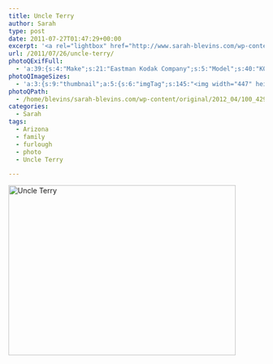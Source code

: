 ```yaml
---
title: Uncle Terry
author: Sarah
type: post
date: 2011-07-27T01:47:29+00:00
excerpt: '<a rel="lightbox" href="http://www.sarah-blevins.com/wp-content/main/2012_04/100_4298.jpg" title="Uncle Terry"><img width="447" height="335" alt="Uncle Terry" src="/images/original/2012_04/100_4298.jpg" class="photoQexcerpt photoQLinkImg" /></a>'
url: /2011/07/26/uncle-terry/
photoQExifFull:
  - 'a:39:{s:4:"Make";s:21:"Eastman Kodak Company";s:5:"Model";s:40:"KODAK EASYSHARE C813 ZOOM DIGITAL CAMERA";s:11:"Orientation";s:17:"1: Normal (0 deg)";s:11:"xResolution";s:27:"480 dots per ResolutionUnit";s:11:"yResolution";s:27:"480 dots per ResolutionUnit";s:14:"ResolutionUnit";s:4:"Inch";s:8:"Software";s:40:"KODAK EASYSHARE C813 ZOOM DIGITAL CAMERA";s:12:"ExposureTime";s:8:"1/64 sec";s:7:"FNumber";s:5:"f/2.7";s:15:"ExposureProgram";s:7:"Program";s:15:"ISOSpeedRatings";s:3:"200";s:11:"ExifVersion";s:12:"version 2.21";s:16:"DateTimeOriginal";s:19:"2011:07:26 18:47:29";s:17:"DateTimedigitized";s:19:"2011:07:26 18:47:29";s:17:"ShutterSpeedValue";s:8:"1/63 sec";s:13:"ApertureValue";s:5:"f/2.7";s:17:"ExposureBiasValue";s:4:"0 EV";s:16:"MaxApertureValue";s:5:"f/2.7";s:12:"MeteringMode";s:13:"Multi-Segment";s:11:"LightSource";s:15:"Unknown or Auto";s:5:"Flash";s:16:"Flash, Auto-Mode";s:11:"FocalLength";s:4:"6 mm";s:15:"FlashPixVersion";s:9:"version 1";s:10:"ColorSpace";s:4:"sRGB";s:14:"ExifImageWidth";s:11:"3296 pixels";s:15:"ExifImageHeight";s:11:"2472 pixels";s:13:"ExposureIndex";s:3:"200";s:13:"SensingMethod";s:35:"Unknown: One Chip Color Area Sensor";s:10:"FileSource";s:20:"Digital Still Camera";s:9:"SceneType";s:21:"Directly Photographed";s:12:"ExposureMode";s:1:"0";s:12:"WhiteBalance";s:1:"0";s:16:"DigitalZoomRatio";s:1:"0";s:16:"SceneCaptureMode";s:1:"0";s:11:"GainControl";s:1:"2";s:8:"Contrast";s:1:"0";s:10:"Saturation";s:1:"0";s:9:"Sharpness";s:1:"0";s:20:"FocalLength35mmEquiv";s:0:"";}'
photoQImageSizes:
  - 'a:3:{s:9:"thumbnail";a:5:{s:6:"imgTag";s:145:"<img width="447" height="335" alt="Uncle Terry" src="/images/original/2012_04/100_4298.jpg" class="PhotoQImg" />";s:6:"imgUrl";s:70:"/images/original/2012_04/100_4298.jpg";s:7:"imgPath";s:73:"/home/blevins/sarah-blevins.com/wp-content/thumbnail/2012_04/100_4298.jpg";s:8:"imgWidth";s:3:"447";s:9:"imgHeight";s:3:"335";}s:4:"main";a:5:{s:6:"imgTag";s:140:"<img width="700" height="525" alt="Uncle Terry" src="http://www.sarah-blevins.com/wp-content/main/2012_04/100_4298.jpg" class="PhotoQImg" />";s:6:"imgUrl";s:65:"http://www.sarah-blevins.com/wp-content/main/2012_04/100_4298.jpg";s:7:"imgPath";s:68:"/home/blevins/sarah-blevins.com/wp-content/main/2012_04/100_4298.jpg";s:8:"imgWidth";s:3:"700";s:9:"imgHeight";s:3:"525";}s:8:"original";a:5:{s:6:"imgTag";s:146:"<img width="3296" height="2472" alt="Uncle Terry" src="/images/original/2012_04/100_4298.jpg" class="PhotoQImg" />";s:6:"imgUrl";s:69:"/images/original/2012_04/100_4298.jpg";s:7:"imgPath";s:72:"/home/blevins/sarah-blevins.com/wp-content/original/2012_04/100_4298.jpg";s:8:"imgWidth";s:4:"3296";s:9:"imgHeight";s:4:"2472";}}'
photoQPath:
  - /home/blevins/sarah-blevins.com/wp-content/original/2012_04/100_4298.jpg
categories:
  - Sarah
tags:
  - Arizona
  - family
  - furlough
  - photo
  - Uncle Terry

---
```

<a rel="lightbox" href="/images/original/2012_04/100_4298.jpg" title="Uncle Terry"><img width="447" height="335" alt="Uncle Terry" src="/images/original/2012_04/100_4298.jpg" class="photoQcontent photoQLinkImg" /></a>

<div class="photoQDescr">
</div>